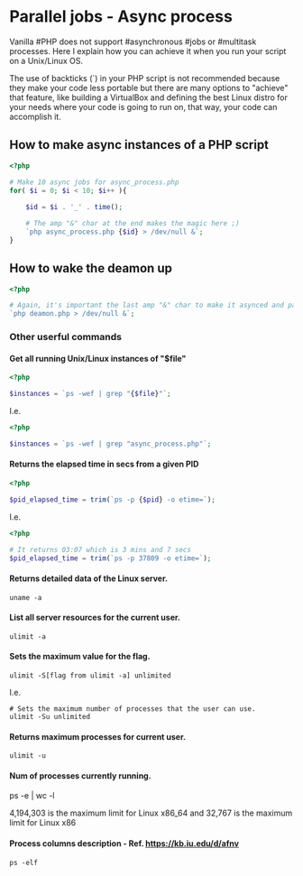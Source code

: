 # Parallel jobs - Async process
Vanilla #PHP does not support #asynchronous #jobs or #multitask processes. Here I explain how you can achieve it when you run your script on a Unix/Linux OS.

The use of backticks (`) in your PHP script is not recommended because they make your code less portable but there are many options to "achieve" that feature, like building a VirtualBox and defining the best Linux distro for your needs where your code is going to run on, that way, your code can accomplish it.


## How to make async instances of a PHP script

```php
<?php

# Make 10 async jobs for async_process.php
for( $i = 0; $i < 10; $i++ ){
    
    $id = $i . '_' . time();

    # The amp "&" char at the end makes the magic here ;)
    `php async_process.php {$id} > /dev/null &`; 
}
```

## How to wake the deamon up
```php
<?php

# Again, it's important the last amp "&" char to make it asynced and pass this call to Unix/Linux kernel
`php deamon.php > /dev/null &`;
```

### Other userful commands

####  Get all running Unix/Linux instances of "$file"
```php
<?php

$instances = `ps -wef | grep "{$file}"`;
```

I.e.
```php
<?php

$instances = `ps -wef | grep "async_process.php"`;
```

#### Returns the elapsed time in secs from a given PID
```php
<?php

$pid_elapsed_time = trim(`ps -p {$pid} -o etime=`);
```

I.e.
```php
<?php

# It returns 03:07 which is 3 mins and 7 secs
$pid_elapsed_time = trim(`ps -p 37809 -o etime=`);
```


#### Returns detailed data of the Linux server.
```
uname -a 
```

#### List all server resources for the current user.
```
ulimit -a 
```

#### Sets the maximum value for the flag.
```
ulimit -S[flag from ulimit -a] unlimited 
```
I.e.
```
# Sets the maximum number of processes that the user can use.
ulimit -Su unlimited 
```

#### Returns maximum processes for current user.
```
ulimit -u 
```

#### Num of processes currently running.
ps -e | wc -l 

4,194,303 is the maximum limit for Linux x86_64
and 32,767 is the maximum limit for Linux x86

#### Process columns description - Ref. https://kb.iu.edu/d/afnv
```
ps -elf
```
